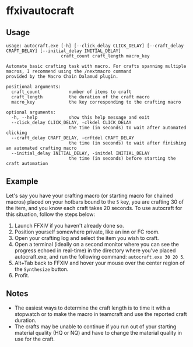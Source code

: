 # ffxivautocraft

## Usage
```
usage: autocraft.exe [-h] [--click_delay CLICK_DELAY] [--craft_delay CRAFT_DELAY] [--initial_delay INITIAL_DELAY]
                     craft_count craft_length macro_key

Automate basic crafting task with macro. For crafts spanning multiple macros, I recommend using the /nextmacro command
provided by the Macro Chain Dalamud plugin.

positional arguments:
  craft_count           number of items to craft
  craft_length          the duration of the craft macro
  macro_key             the key corresponding to the crafting macro

optional arguments:
  -h, --help            show this help message and exit
  --click_delay CLICK_DELAY, -clkdel CLICK_DELAY
                        the time (in seconds) to wait after automated clicking
  --craft_delay CRAFT_DELAY, -crftdel CRAFT_DELAY
                        the time (in seconds) to wait after finishing an automated crafting macro
  --initial_delay INITIAL_DELAY, -initdel INITIAL_DELAY
                        the time (in seconds) before starting the craft automation
```

## Example
Let's say you have your crafting macro (or starting macro for chained macros) placed on your hotbars bound to the `5` key, you are crafting 30 of the item, and you know each craft takes 20 seconds. To use autocraft for this situation, follow the steps below:

1. Launch FFXIV if you haven't already done so. 
2. Position yourself somewhere private, like an inn or FC room.
3. Open your crafting log and select the item you wish to craft.
5. Open a terminal (ideally on a second monitor where you can see the progress echoed in real-time) in the directory where you've placed autocraft.exe, and run the following command:
   `autocraft.exe 30 20 5`.
6. Alt+Tab back to FFXIV and hover your mouse over the center region of the `Synthesize` button.
7. Profit.

## Notes
- The easiest ways to determine the craft length is to time it with a stopwatch or to make the macro in teamcraft and use the reported craft duration.
- The crafts may be unable to continue if you run out of your starting material quality (HQ or NQ) and have to change the material quality in use for the craft.
